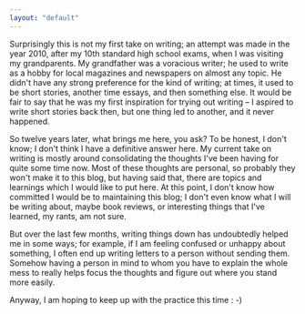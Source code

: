 ```yaml
---
layout: "default"
---
```


Surprisingly this is not my first take on writing; an attempt was made in the year 2010, after my 10th standard high school exams, when I was visiting my grandparents. My grandfather was a voracious writer; he used to write as a hobby for local magazines and newspapers on almost any topic. He didn't have any strong preference for the kind of writing; at times, it used to be short stories, another time essays, and then something else. It would be fair to say that he was my first inspiration for trying out writing – I aspired to write short stories back then, but one thing led to another, and it never happened.

So twelve years later, what brings me here, you ask? To be honest, I don't know; I don't think I have a definitive answer here. My current take on writing is mostly around consolidating the thoughts I've been having for quite some time now. Most of these thoughts are personal, so probably they won't make it to this blog, but having said that, there are topics and learnings which I would like to put here. At this point, I don't know how committed I would be to maintaining this blog; I don't even know what I will be writing about, maybe book reviews, or interesting things that I've learned, my rants, am not sure. 

But over the last few months, writing things down has undoubtedly helped me in some ways; for example, if I am feeling confused or unhappy about something, I often end up writing letters to a person without sending them. Somehow having a person in mind to whom you have to explain the whole mess to really helps focus the thoughts and figure out where you stand more easily. 

Anyway, I am hoping to keep up with the practice this time : -)
